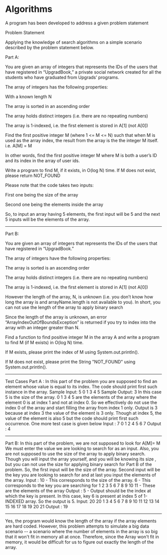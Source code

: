 # Algorithms

A program has been developed to address a given problem statement

Problem Statement

Applying the knowledge of search algorithms on a simple scenario described by the problem statement below.

Part A:

You are given an array of integers that represents the IDs of the users that have registered in “UpgradBook,” a private social network created for all the students who have graduated from Upgrads’ programs.

The array of integers has the following properties:

With a known length N

The array is sorted in an ascending order

The array holds distinct integers (i.e. there are no repeating numbers)

The array is 1-indexed, i.e. the first element is stored in A[1] (not A[0])

Find the first positive integer M (where 1 <= M <= N) such that when M is used as the array index, the result from the array is the the integer M itself. i.e. A[M] = M

In other words, find the first positive integer M where M is both a user’s ID and its index in the array of user ids.

Write a program to find M, if it exists, in O(log N) time. If M does not exist, please return NOT_FOUND

Please note that the code takes two inputs:

First one being the size of the array

Second one being the elements inside the array

So, to input an array having 5 elements, the first input will be 5 and the next 5 inputs will be the elements of the array.

----------------------------------
Part B:

You are given an array of integers that represents the IDs of the users that have registered in “UpgradBook.”

The array of integers have the following properties:

The array is sorted is an ascending order

The array holds distinct integers (i.e. there are no repeating numbers)

The array is 1-indexed, i.e. the first element is stored in A[1] (not A[0])

However the length of the array, N, is unknown (i.e. you don’t know how long the array is and arrayName.length is not available to you). In short, you can not use the length of the array to apply binary search

Since the length of the array is unknown, an error “ArrayIndexOutOfBoundsException” is returned if you try to index into the array with an integer greater than N.

Find a function to find positive integer M in the array A and write a program to find M (if M exists) in O(log N) time.

If M exists, please print the index of M using System.out.println().

If M does not exist, please print the String "NOT_FOUND" using System.out.println().

---------------------------
Test Cases
Part A :
In this part of the problem you are supposed to find an element whose value is equal to its index. The code should print first such instance in the array.
Sample Input:
5
0 1 3 4 5
Sample Output:
3
In this case 5 is the size of the array.
0 1 3 4 5 are the elements of the array where the element 0 is at index 1 and not at index 0. So we effectively do not use the index 0 of the array and start filling the array from index 1 only.
Output is 3 because at index 3 the value of the element is 3 only. Though at index 5, the value of the element is also 5 but the code should print first such occurrence.
One more test case is given below
Input :
7
0 1 2 4 5 6 7
Output :
4

-----------------------

Part B:
In this part of the problem, we are not supposed to look for A[M]= M
We must enter the value we are looking to search for as an input.
Also, you are not supposed to use the size of the array to apply binary search. Though you will input the array yourself, and you will be knowing its size , but you can not use the size for applying binary search for Part B of the problem.
So, the first input will be the size of the array. Second input will be the key you are looking to search for and at last you input the elements of the array.
Input :
10 -  This corresponds to the size of the array.
6 -  This corresponds to the key you are searching for
1 2 3 5 6 7 8 9 10 11 - These are the elements of the array
Output :
5 - Output should be the index at which the key is present. In this case, key 6 is present at index 5 of 1-INDEXED array. So the output is 5.
Input:
20
20
1 3 4 5 6 7 8 9 10 11 12 13 14 15 16 17 18 19 20 21
Output :
19

 --------------
 
Yes, the program would know the length of the array if the array elements are hard coded. However, this problem attempts to simulate a big data scenario -- a scenario where the number of elements in the array is so big that it won't fit in memory all at once. Therefore, since the Array won't fit in memory, it would be difficult for us to figure out exactly the length of the array.

